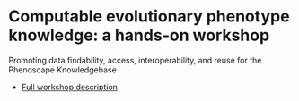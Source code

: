 # Computable evolutionary phenotype knowledge: a hands-on workshop

Promoting data findability, access, interoperability, and reuse for the Phenoscape Knowledgebase 

* [Full workshop description](workshop-description.md)
